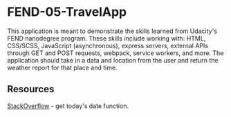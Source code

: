 # FEND-05-TravelApp

 This application is meant to demonstrate the skills learned from Udacity's FEND nanodegree program. These skills include working with: HTML, CSS/SCSS, JavaScript (asynchronous), express servers, external APIs through GET and POST requests, webpack, service workers, and more. The application should take in a data and location from the user and return the weather report for that place and time.

## Resources

[StackOverflow](https://stackoverflow.com/questions/1531093/how-do-i-get-the-current-date-in-javascript) - get today's date function.
